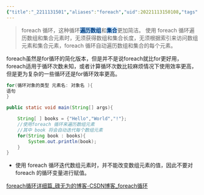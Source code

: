 ```yaml
---
{"title":"_2211131501","aliases":"foreach","uid":20221113150108,"tags":"inbox","created":"2022-11-13 15:01:08","from":null,"obsidianUIMode":null,"dg-publish":true,"permalink":"/110-new/foreach-2211131501/","dgPassFrontmatter":true}
---
```



> foreach 循环，这种循环<mark style="color:#023F80;background-color: #CBE5FF;border-radius: 3px;font-weight: bold;">遍历数组</mark>和<mark style="color:#023F80;background-color: #CBE5FF;border-radius: 3px;font-weight: bold;">集合</mark>更加简洁。
> 使用 foreach 循环遍历数组和集合元素时，无须获得数组和集合长度，无须根据索引来访问数组元素和集合元素，foreach 循环自动遍历数组和集合的每个元素。


foreach虽然是for循环的简化版本，但是并不是说foreach就比for更好用，foreach适用于循环次数未知，或者计算循环次数比较麻烦情况下使用效率更高，但是更为复杂的一些循环还是for循环效率更高。

```java
for(循环对象的类型 元素名: 对象名 ){
语句
}
```

```java
public static void main(String[] args){

	String[ ] books = {"Hello","World","!"};
	//使用foreach 循环来遍历数组元素
	//其中 book 将会自动迭代每个数组元素
	for(String book : books){
		System.out.println(book);
	}
}
```


- 使用 foreach 循环迭代数组元素时，并不能改变数组元素的值，因此不要对 foreach 的循环变量进行赋值。

[foreach循环详细篇_碌无为的博客-CSDN博客_foreach循环](https://blog.csdn.net/sx_while/article/details/89299397)
